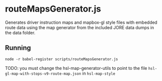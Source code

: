 # routeMapsGenerator.js

Generates driver instruction maps and mapbox-gl style files with embedded route data using the map generator from the included JORE data dumps in the data folder.

## Running

`node -r babel-register scripts/routeMapsGenerator.js`

TODO: you must change the hsl-map-generator-utils to point to the file `hsl-gl-map-with-stops-v9-route-map.json` in `hsl-map-style`
